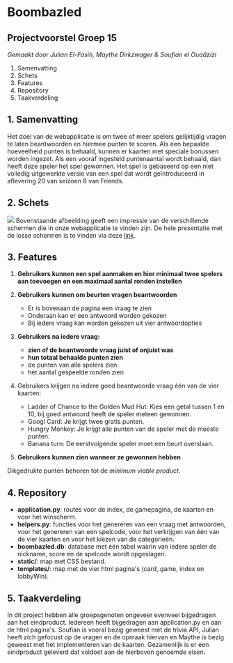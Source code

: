 # Boombazled
## Projectvoorstel Groep 15
*Gemaakt door Julian El-Fasih, Maythe Dirkzwager & Soufian el Ouaâzizi*
 1. Samenvatting
 2. Schets
 3. Features
 4. Repository
 5. Taakverdeling

## 1. Samenvatting
Het doel van de webapplicatie is om twee of meer spelers gelijktijdig vragen te laten beantwoorden en hiermee punten te scoren. Als een bepaalde hoeveelheid punten is behaald, kunnen er kaarten met speciale bonussen worden ingezet. Als een vooraf ingesteld puntenaantal wordt behaald, dan heeft deze speler het spel gewonnen. Het spel is gebaseerd op een niet volledig uitgewerkte versie van een spel dat wordt geïntroduceerd in aflevering 20 van seizoen 8 van Friends.
## 2. Schets

**![](https://doc-0c-ao-docs.googleusercontent.com/docs/securesc/acmvpc5jdiq72vvgs8pim8j32eb9u1e2/ace4cab4eo5b3mqoq7huc0fa4g9ufsfv/1548878400000/17407077742044336455/17407077742044336455/1AXzqFm-0rj-DLkGd5XhbCEZ1akA8A-wV?e=view)**
Bovenstaande afbeelding geeft een impressie van de verschillende schermen die in onze webapplicatie te vinden zijn.
De hele presentatie met de losse schermen is te vinden via deze [link](https://prezi.com/kegmqcrojm20/welcome-to-bamboozled/?utm_campaign=share&utm_medium=copy).

## 3. Features
1. **Gebruikers kunnen een spel aanmaken en hier minimaal twee spelers aan toevoegen en een maximaal aantal ronden instellen**
2. **Gebruikers kunnen om beurten vragen beantwoorden**
    - Er is bovenaan de pagina een vraag te zien
    - Onderaan kan er een antwoord worden gekozen
    - Bij iedere vraag kan worden gekozen uit vier antwoordopties
3. **Gebruikers na iedere vraag:**
    - **zien of de beantwoorde vraag juist of onjuist was**
    - **hun totaal behaalde punten zien**
    - de punten van alle spelers zien
    - het aantal gespeelde ronden zien
4. Gebruikers krijgen na iedere goed beantwoorde vraag één van de vier kaarten:
    - Ladder of Chance to the Golden Mud Hut: Kies een getal tussen 1 en 10, bij goed antwoord heeft de speler meteen gewonnen.
    - Googl Card: Je krijgt twee gratis punten.
    - Hungry Monkey: Je krijgt alle punten van de speler met de meeste punten.
    - Banana turn: De eerstvolgende speler moet een beurt overslaan.
    
5. **Gebruikers kunnen zien wanneer ze gewonnen hebben**

Dikgedrukte punten behoren tot de *minimum viable product*.

## 4. Repository
 - **application.py**: routes voor de index, de gamepagina, de kaarten en voor het winscherm.
 - **helpers.py**: functies voor het genereren van een vraag met antwoorden, voor het genereren van een spelcode, voor het verkrijgen van één van de vier kaarten en voor het kiezen van de categorieën.
 - **boombazled.db**: database met één tabel waarin van iedere speler de nickname, score en de spelcode wordt opgeslagen.
 - **static/**: map met CSS bestand.
 - **templates/**: map met de vier html pagina's (card, game, index en lobbyWin).
 
 ## 5. Taakverdeling
 In dit project hebben alle groepsgenoten ongeveer evenveel bijgedragen aan het eindproduct. Iedereen heeft bijgedragen aan application.py en aan de html pagina's. Soufian is vooral bezig geweest met de trivia API, Julian heeft zich gefocust op de vragen en de opmaak hiervan en Maythe is bezig geweest met het implementeren van de kaarten. Gezamenlijk is er een eindproduct geleverd dat voldoet aan de hierboven genoemde eisen. 

